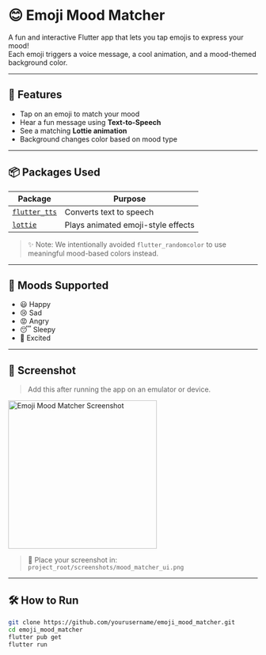# 😊 Emoji Mood Matcher

A fun and interactive Flutter app that lets you tap emojis to express your mood!  
Each emoji triggers a voice message, a cool animation, and a mood-themed background color.

---

## 🚀 Features

- Tap on an emoji to match your mood
- Hear a fun message using **Text-to-Speech**
- See a matching **Lottie animation**
- Background changes color based on mood type

---

## 📦 Packages Used

| Package         | Purpose                         |
|----------------|----------------------------------|
| [`flutter_tts`](https://pub.dev/packages/flutter_tts) | Converts text to speech               |
| [`lottie`](https://pub.dev/packages/lottie)       | Plays animated emoji-style effects    |

> ✨ Note: We intentionally avoided `flutter_randomcolor` to use meaningful mood-based colors instead.

---

## 🎯 Moods Supported

- 😃 Happy
- 😢 Sad
- 😡 Angry
- 😴 Sleepy
- 🤩 Excited

---

## 📸 Screenshot

> Add this after running the app on an emulator or device.

<img src="screenshots/mood_matcher_ui.png" width="300" alt="Emoji Mood Matcher Screenshot">

> 📁 Place your screenshot in:  
> `project_root/screenshots/mood_matcher_ui.png`

---

## 🛠 How to Run

```bash
git clone https://github.com/yourusername/emoji_mood_matcher.git
cd emoji_mood_matcher
flutter pub get
flutter run
